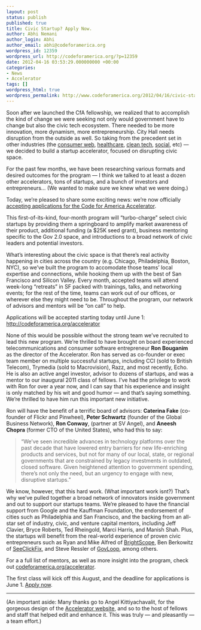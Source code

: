 ```yaml
---
layout: post
status: publish
published: true
title: Civic Startup? Apply Now.
author: Abhi Nemani
author_login: Abhi
author_email: abhi@codeforamerica.org
wordpress_id: 12359
wordpress_url: http://codeforamerica.org/?p=12359
date: 2012-04-16 03:53:29.000000000 +00:00
categories:
- News
- Accelerator
tags: []
wordpress_html: true
wordpress_permalink: http://www.codeforamerica.org/2012/04/16/civic-startups-apply-now/
---
```


<p>Soon after we launched the CfA fellowship, we realized that to accomplish the kind of change we were seeking not only would government have to change but also the civic tech ecosystem. There needed to be more innovation, more dynamism, more entrepreneurship. City Hall needs disruption from the outside as well. So taking from the precedent set in other industries (the <a href="http://ycombinator.com">consumer web</a>, <a href="http://rockhealth.org">healthcare</a>, <a href="http://greenstart.com">clean tech</a>, <a href="http://hub-ventures.com/">social</a>, etc) — we decided to build a startup accelerator, focused on disrupting civic space.</p>
<p>For the past few months, we have been researching various formats and desired outcomes for the program — I think we talked to at least a dozen other accelerators, tons of startups, and a bunch of investors and entrepreneurs… (We wanted to make sure we knew what we were doing.) </p>
<p>Today, we’re pleased to share some exciting news: we’re now officially <a href="http://codeforamerica.org/accelerator">accepting applications for the Code for America Accelerator</a>.</p>
<p>This first-of-its-kind, four-month program will “turbo-charge” select civic startups by providing them a springboard to amplify market awareness of their product, additional funding (a $25K seed grant), business mentoring specific to the Gov 2.0 space, and introductions to a broad network of civic leaders and potential investors.  </p>
<p>What’s interesting about the civic space is that there’s real activity happening in cities across the country (e.g. Chicago, Philadelphia, Boston, NYC), so we’ve built the program to accomodate those teams’ local expertise and connections, while hooking them up with the best of San Francisco and Silicon Valley. Every month, accepted teams will attend week-long “retreats” in SF packed with trainings, talks, and networking events; for the rest of the time, teams can work out of our offices, or wherever else they might need to be. Throughout the program, our network of advisors and mentors will be “on call” to help.</p>
<p>Applications will be accepted starting today until June 1: <a href="http://codeforamerica.org/accelerator">http://codeforamerica.org/accelerator</a></p>
<p>None of this would be possible without the strong team we’ve recruited to lead this new program. We’re thrilled to have brought on board experienced telecommunications and consumer software entrepreneur <strong>Ron Bouganim</strong> as the director of the Accelerator. Ron has served as co-founder or exec team member on multiple successful startups, including CCI (sold to British Telecom), Trymedia (sold to Macrovision), Razz, and most recently, Echo. He is also an active angel investor, advisor to dozens of startups, and was a mentor to our inaugural 2011 class of fellows. I’ve had the privilege to work with Ron for over a year now, and I can say that his experience and insight is only matched by his wit and good humor — and that’s saying something. We’re thrilled to have him run this important new initiative.</p>
<p>Ron will have the benefit of a terrific board of advisors: <strong>Caterina Fake</strong> (co-founder of Flickr and Pinwheel), <strong>Peter Schwartz</strong> (founder of the Global Business Network), <strong>Ron Conway</strong>, (partner at SV Angel), and <strong>Aneesh Chopra</strong> (former CTO of the United States), who had this to say:</p>
<blockquote><p>“We’ve seen incredible advances in technology platforms over the past decade that have lowered entry barriers for new life-enriching products and services, but not for many of our local, state, or regional governments that are constrained by legacy investments in outdated, closed software. Given heightened attention to government spending, there’s not only the need, but an urgency to engage with new, disruptive startups.”</p></blockquote>
<p>We know, however, that this hard work. (What important work isnt?) That’s why we’ve pulled together a broad network of innovators inside government and out to support our startups teams. We’re pleased to have the financial support from Google and the Kauffman Foundation, the endorsement of cities such as Philadelphia and San Francisco, and the backing from an all-star set of industry, civic, and venture capital mentors, including Jeff Clavier, Bryce Roberts, Ted Rheingold, Marci Harris, and Manish Shah. Plus, the startups will benefit from the real-world experience of proven civic entrepreneurs such as Ryan and Mike Alfred of <a href="http://brightscope.com">BrightScope</a>, Ben Berkowitz of <a href="http://seeclickfix.com">SeeClickFix</a>, and Steve Ressler of <a href="http://govloop.com">GovLoop</a>, among others. </p>
<p>For a a full list of mentors, as well as more insight into the program, check out <a href="http://codeforamerica.org/accelerator">codeforamerica.org/accelerator</a>.</p>
<p>The first class will kick off this August, and the deadline for applications is June 1. <a href="http://codeforamerica.org/accelerator">Apply now</a>.</p>
<hr/>
<p>(An important aside: Many thanks go to Angel Kittiyachavalit, for the gorgeous design of the <a href="http://codeforamerica.org/accelerator">Accelerator website</a>, and so to the host of fellows and staff that helped edit and enhance it. This was truly — and pleasantly — a team effort.)</p>
